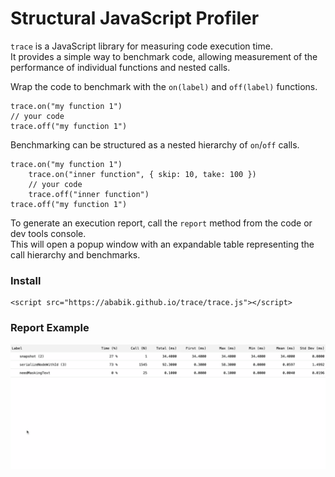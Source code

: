 # Structural JavaScript Profiler

`trace` is a JavaScript library for measuring code execution time.  
It provides a simple way to benchmark code, allowing measurement of the performance of individual functions and nested calls. 

Wrap the code to benchmark with the `on(label)` and `off(label)` functions.
```
trace.on("my function 1")
// your code
trace.off("my function 1")
```

Benchmarking can be structured as a nested hierarchy of `on`/`off` calls.
```
trace.on("my function 1")
    trace.on("inner function", { skip: 10, take: 100 })
    // your code
    trace.off("inner function")
trace.off("my function 1")
```

To generate an execution report, call the `report` method from the code or dev tools console.  
This will open a popup window with an expandable table representing the call hierarchy and benchmarks. 

### Install
```
<script src="https://ababik.github.io/trace/trace.js"></script>
```

### Report Example
![Report example](./public/example.gif)